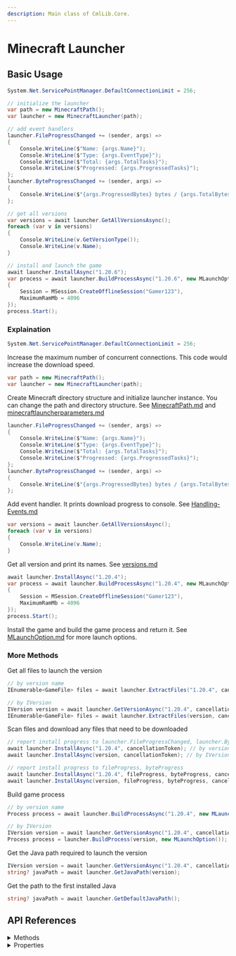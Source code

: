 ```yaml
---
description: Main class of CmlLib.Core.
---
```


# Minecraft Launcher

## Basic Usage

```csharp
System.Net.ServicePointManager.DefaultConnectionLimit = 256;

// initialize the launcher
var path = new MinecraftPath();
var launcher = new MinecraftLauncher(path);

// add event handlers
launcher.FileProgressChanged += (sender, args) =>
{
    Console.WriteLine($"Name: {args.Name}");
    Console.WriteLine($"Type: {args.EventType}");
    Console.WriteLine($"Total: {args.TotalTasks}");
    Console.WriteLine($"Progressed: {args.ProgressedTasks}");
};
launcher.ByteProgressChanged += (sender, args) =>
{
    Console.WriteLine($"{args.ProgressedBytes} bytes / {args.TotalBytes} bytes");
};

// get all versions
var versions = await launcher.GetAllVersionsAsync();
foreach (var v in versions)
{
    Console.WriteLine(v.GetVersionType());
    Console.WriteLine(v.Name);
}

// install and launch the game
await launcher.InstallAsync("1.20.6");
var process = await launcher.BuildProcessAsync("1.20.6", new MLaunchOption
{
    Session = MSession.CreateOfflineSession("Gamer123"),
    MaximumRamMb = 4096
});
process.Start();
```

### Explaination

```csharp
System.Net.ServicePointManager.DefaultConnectionLimit = 256;
```

Increase the maximum number of concurrent connections. This code would increase the download speed.

```csharp
var path = new MinecraftPath();
var launcher = new MinecraftLauncher(path);
```

Create Minecraft directory structure and initialize launcher instance. You can change the path and directory structure. See [MinecraftPath.md](MinecraftPath.md "mention") and [minecraftlauncherparameters.md](../more-apis/minecraftlauncherparameters.md "mention")

```csharp
launcher.FileProgressChanged += (sender, args) =>
{
    Console.WriteLine($"Name: {args.Name}");
    Console.WriteLine($"Type: {args.EventType}");
    Console.WriteLine($"Total: {args.TotalTasks}");
    Console.WriteLine($"Progressed: {args.ProgressedTasks}");
};
launcher.ByteProgressChanged += (sender, args) =>
{
    Console.WriteLine($"{args.ProgressedBytes} bytes / {args.TotalBytes} bytes");
};
```

Add event handler. It prints download progress to console. See [Handling-Events.md](Handling-Events.md "mention")

```csharp
var versions = await launcher.GetAllVersionsAsync();
foreach (var v in versions)
{
    Console.WriteLine(v.Name);
}
```

Get all version and print its names. See [versions.md](versions.md "mention")

```csharp
await launcher.InstallAsync("1.20.4");
var process = await launcher.BuildProcessAsync("1.20.4", new MLaunchOption
{
    Session = MSession.CreateOfflineSession("Gamer123"),
    MaximumRamMb = 4096
});
process.Start();
```

Install the game and build the game process and return it. See [MLaunchOption.md](MLaunchOption.md "mention") for more launch options.

### More Methods <a href="#undefined-2" id="undefined-2"></a>

Get all files to launch the version

```csharp
// by version name
IEnumerable<GameFile> files = await launcher.ExtractFiles("1.20.4", cancellationToken);
```

```csharp
// by IVersion 
IVersion version = await launcher.GetVersionAsync("1.20.4", cancellationToken);
IEnumerable<GameFile> files = await launcher.ExtractFiles(version, cancellationToken);
```

Scan files and download any files that need to be downloaded

```csharp
// report install progress to launcher.FileProgressChanged, launcher.ByteProgressChanged
await launcher.InstallAsync("1.20.4", cancellationToken); // by version name
await launcher.InstallAsync(version, cancellationToken); // by IVersion 

// report install progress to fileProgress, byteProgress
await launcher.InstallAsync("1.20.4", fileProgress, byteProgress, cancellationToken); // by version name 
await launcher.InstallAsync(version, fileProgress, byteProgress, cancellationToken); // by IVersion 
```

Build game process

```csharp
// by version name
Process process = await launcher.BuildProcessAsync("1.20.4", new MLaunchOption(), cancellationTokene);
```

```csharp
// by IVersion
IVersion version = await launcher.GetVersionAsync("1.20.4", cancellationToken);
Process process = launcher.BuildProcess(version, new MLaunchOption());
```

Get the Java path required to launch the version

```csharp
IVersion version = await launcher.GetVersionAsync("1.20.4", cancellationToken);
string? javaPath = await launcher.GetJavaPath(version);
```

Get the path to the first installed Java

```csharp
string? javaPath = await launcher.GetDefaultJavaPath();
```

## API References

<details>

<summary>Methods</summary>

**ValueTask InstallAndBuildProcessAsync(string versionName, MLaunchOption launchOption, CancellationToken cancellationToken = default)**

Install `versionName` and build process.

</details>

<details>

<summary>Properties</summary>

**MinecraftPath**

_Type: MinecraftPath_

</details>
